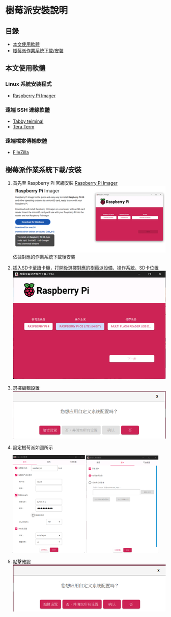 # 樹莓派安裝說明

## 目錄

- [本文使用軟體](#本文使用軟體)
- [樹莓派作業系統下載/安裝](#樹莓派作業系統下載安裝)

## 本文使用軟體

### Linux 系統安裝程式

- [Raspberry Pi Imager](https://www.raspberrypi.com/software/)

### 遠端 SSH 連線軟體

- [Tabby teiminal](https://tabby.sh/)
- [Tera Term](https://teratermproject.github.io/index-en.html/)

### 遠端檔案傳輸軟體

- [FileZilla](https://filezilla-project.org/)

## 樹莓派作業系統下載/安裝

1. 首先至 Raspberry Pi 官網安裝 [Raspberry Pi Imager](https://www.raspberrypi.com/software/)
![img](./images/RPi_imager_download.png)
依據對應的作業系統下載後安裝

2. 插入SD卡至讀卡機，打開後選擇對應的樹莓派設備、操作系統、SD卡位置
![img1](./images/imager_setting_1.png)

3. 選擇編輯設置
![img2](./images/imager_setting_2.png)

4. 設定樹莓派如圖所示

<p align="center">
    <img src="./images/imager_setting_3.png" alt="img3" width="45%">
    <img src="./images/imager_setting_4.png" alt="img4" width="45%">
</p>

5. 點擊確認
![img5](./images/imager_setting_5.png)
